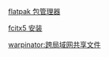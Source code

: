 
[flatpak 包管理器 ](https://wiki.archlinux.org/title/Flatpak_(%E7%AE%80%E4%BD%93%E4%B8%AD%E6%96%87))

[fcitx5 安装 ](https://pikakolendo.hatenablog.com/entry/2021/02/08/linux_mint_20.1%EF%BC%88%E5%9F%BA%E4%BA%8EUbuntu_20.04_LTS%EF%BC%89%E5%AE%89%E8%A3%85%E6%AD%A3%E5%BC%8F%E7%89%88fcitx5%EF%BC%88flatpak%EF%BC%89)


[warpinator:跨局域网共享文件](https://blog.csdn.net/weixin_39584405/article/details/111620613)
